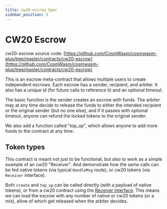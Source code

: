 ```yaml
---
title: cw20-escrow Spec
sidebar_position: 5
---
```


# CW20 Escrow

cw20-escrow source code: [https://github.com/CosmWasm/cosmwasm-plus/tree/master/contracts/cw20-escrow](https://github.com/CosmWasm/cosmwasm-plus/tree/master/contracts/cw20-escrow)

This is an escrow meta-contract that allows multiple users to
create independent escrows. Each escrow has a sender, recipient,
and arbiter. It also has a unique id (for future calls to reference it)
and an optional timeout.

The basic function is the sender creates an escrow with funds.
The arbiter may at any time decide to release the funds to either
the intended recipient or the original sender (but no one else),
and if it passes with optional timeout, anyone can refund the locked
tokens to the original sender.

We also add a function called "top_up", which allows anyone to add more
funds to the contract at any time.

## Token types

This contract is meant not just to be functional, but also to work as a simple
example of an cw20 "Receiver". And demonstrate how the same calls can be fed
native tokens (via typical `HandleMsg` route), or cw20 tokens (via `Receiver` interface).

Both `create` and `top_up` can be called directly (with a payload of native tokens),
or from a cw20 contract using the [Receiver Interface](spec.md#receiver).
This means we can load the escrow with any number of native or cw20 tokens (or a mix),
allow of which get released when the arbiter decides.
